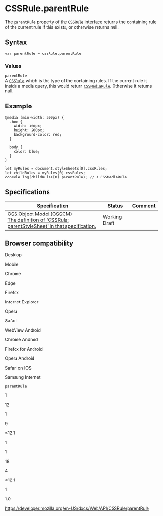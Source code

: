 # CSSRule.parentRule

The `parentRule` property of the [`CSSRule`](../cssrule) interface returns the containing rule of the current rule if this exists, or otherwise returns null.

## Syntax

    var parentRule = cssRule.parentRule

### Values

`parentRule`  
A [`CSSRule`](../cssrule) which is the type of the containing rules. If the current rule is inside a media query, this would return [`CSSMediaRule`](../cssmediarule). Otherwise it returns null.

## Example

    @media (min-width: 500px) {
      .box {
        width: 100px;
        height: 200px;
        background-color: red;
      }

      body {
        color: blue;
      }
    }

    let myRules = document.styleSheets[0].cssRules;
    let childRules = myRules[0].cssRules;
    console.log(childRules[0].parentRule); // a CSSMediaRule

## Specifications

<table><thead><tr class="header"><th>Specification</th><th>Status</th><th>Comment</th></tr></thead><tbody><tr class="odd"><td><a href="https://drafts.csswg.org/cssom/#dom-cssrule-parentstylesheet">CSS Object Model (CSSOM)<br />
<span class="small">The definition of 'CSSRule: parentStyleSheet' in that specification.</span></a></td><td><span class="spec-wd">Working Draft</span></td><td></td></tr></tbody></table>

## Browser compatibility

Desktop

Mobile

Chrome

Edge

Firefox

Internet Explorer

Opera

Safari

WebView Android

Chrome Android

Firefox for Android

Opera Android

Safari on IOS

Samsung Internet

`parentRule`

1

12

1

9

≤12.1

1

1

18

4

≤12.1

1

1.0

<a href="https://developer.mozilla.org/en-US/docs/Web/API/CSSRule/parentRule" class="_attribution-link">https://developer.mozilla.org/en-US/docs/Web/API/CSSRule/parentRule</a>
